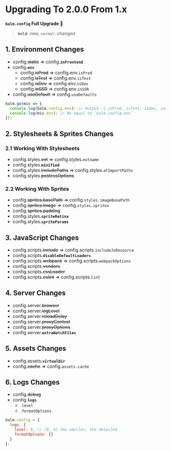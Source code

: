 # Upgrading To 2.0.0 From 1.x

**`balm.config` Full Upgrade** :tada:

> **`bold`**: new, `normal`: changed

## 1. Environment Changes

- config.<del>static</del> => config.**`inFrontend`**
- config.**`env`**
  - config.<del>isProd</del> => config.env.`isProd`
  - config.<del>isTest</del> => config.env.`isTest`
  - config.<del>isDev</del> => config.env.`isDev`
  - config.<del>inSSR</del> => config.env.`inSSR`
- config.<del>useDefault</del> => config.`useDefaults`

```js
balm.go(mix => {
  console.log(balm.config.env); // Output: { isProd, isTest, isDev, inSSR }
  console.log(mix.env); // Be equal to `balm.config.env`
});
```

## 2. Stylesheets & Sprites Changes

### 2.1 Working With Stylesheets

- config.styles.<del>ext</del> => config.styles.`extname`
- config.styles.**`minified`**
- config.styles.<del>includePaths</del> => config.styles.`atImportPaths`
- config.styles.<del>postcssOptions</del>

### 2.2 Working With Sprites

- config.<del>sprites.basePath</del> => config.`styles.imageBasePath`
- config.<del>sprites.image</del> => config.`styles.sprites`
- config.<del>sprites.padding</del>
- config.styles.**`spriteRetina`**
- config.styles.**`spriteParams`**

## 3. JavaScript Changes

- config.scripts.<del>include</del> => config.scripts.`includeJsResource`
- config.scripts.**`disableDefaultLoaders`**
- config.scripts.<del>webpack</del> => config.scripts.`webpackOptions`
- config.scripts.<del>vendors</del>
- config.scripts.<del>cssLoader</del>
- config.scripts.<del>eslint</del> => config.scripts.`lint`

## 4. Server Changes

- config.server.<del>browser</del>
- config.server.<del>logLevel</del>
- config.server.<del>reloadDelay</del>
- config.server.<del>proxyContext</del>
- config.server.<del>proxyOptions</del>
- config.server.**`extraWatchFiles`**

## 5. Assets Changes

- config.assets.**`virtualDir`**
- config.<del>cache</del> => config.`assets.cache`

## 6. Logs Changes

- config.<del>debug</del>
- config.**`logs`**
  - .`level`
  - .`formatOptions`

```js
balm.config = {
  logs: {
    level: 3, // [0, 4] the smaller, the detailed
    formatOptions: {}
  }
};
```
